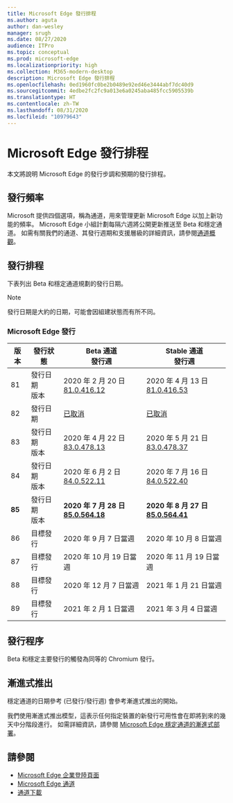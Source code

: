 ```yaml
---
title: Microsoft Edge 發行排程
ms.author: aguta
author: dan-wesley
manager: srugh
ms.date: 08/27/2020
audience: ITPro
ms.topic: conceptual
ms.prod: microsoft-edge
ms.localizationpriority: high
ms.collection: M365-modern-desktop
description: Microsoft Edge 發行排程
ms.openlocfilehash: 0ed1960fc0be2b0489e92ed46e3444abf7dc40d9
ms.sourcegitcommit: 4edbe2fc2fc9a013e6a0245aba485fcc5905539b
ms.translationtype: HT
ms.contentlocale: zh-TW
ms.lasthandoff: 08/31/2020
ms.locfileid: "10979643"
---
```

# Microsoft Edge 發行排程

本文將說明 Microsoft Edge 的發行步調和預期的發行排程。

## 發行頻率

Microsoft 提供四個選項，稱為通道，用來管理更新 Microsoft Edge 以加上新功能的頻率。 Microsoft Edge 小組計劃每隔六週將公開更新推送至 Beta 和穩定通道。 如需有關我們的通道、其發行週期和支援層級的詳細資訊，請參閱[通道概觀](https://docs.microsoft.com/DeployEdge/microsoft-edge-channels#channel-overview)。

## 發行排程

下表列出 Beta 和穩定通道規劃的發行日期。

> [!NOTE]
> 發行日期是大約的日期，可能會因組建狀態而有所不同。

### Microsoft Edge 發行

| 版本 | 發行狀態 | Beta 通道<br>發行週 | Stable 通道<br>發行週 |
|---------|-----|------|--------|
| 81 | 發行日期<br>版本 | 2020 年 2 月 20 日<br>[81.0.416.12](https://docs.microsoft.com/DeployEdge/microsoft-edge-relnote-beta-channel#version-81041612-february-20) | 2020 年 4 月 13 日<br>[81.0.416.53](https://docs.microsoft.com/DeployEdge/microsoft-edge-relnote-stable-channel#version-81041653-april-13) |
| 82 | 發行日期 | [已取消](https://blogs.windows.com/msedgedev/2020/03/20/update-stable-channel-releases/) | [已取消](https://blogs.windows.com/msedgedev/2020/03/20/update-stable-channel-releases/) |
| 83 | 發行日期<br>版本 | 2020 年 4 月 22 日<br>[83.0.478.13](https://docs.microsoft.com/DeployEdge/microsoft-edge-relnote-beta-channel#version-83047813-april-22) | 2020 年 5 月 21 日<br> [83.0.478.37](https://docs.microsoft.com/DeployEdge/microsoft-edge-relnote-stable-channel#version-83047837-may-21) |
| 84 | 發行日期<br>版本 | 2020 年 6 月 2 日<br>[84.0.522.11](https://docs.microsoft.com/DeployEdge/microsoft-edge-relnote-beta-channel#version-84052211-june-2) | 2020 年 7 月 16 日<br> [84.0.522.40](https://docs.microsoft.com/DeployEdge/microsoft-edge-relnote-stable-channel#version-84052240-july-16) |
| **85** | 發行日期<br>版本 | **2020 年 7 月 28 日**<br>**[85.0.564.18](https://docs.microsoft.com/DeployEdge/microsoft-edge-relnote-beta-channel#version-85056418-july-28)**  | **2020 年 8 月 27 日**<br>**[85.0.564.41](https://docs.microsoft.com/DeployEdge/microsoft-edge-relnote-stable-channel#version-85056441-august-27)** |
| 86 | 目標發行 | 2020 年 9 月 7 日當週 | 2020 年 10 月 8 日當週 |
| 87 | 目標發行 | 2020 年 10 月 19 日當週 | 2020 年 11 月 19 日當週 |
| 88 | 目標發行 | 2020 年 12 月 7 日當週 | 2021 年 1 月 21 日當週 |
| 89 | 目標發行 | 2021 年 2 月 1 日當週 | 2021 年 3 月 4 日當週 |

## 發行程序

Beta 和穩定主要發行的觸發為同等的 Chromium 發行。

## 漸進式推出

穩定通道的日期參考 (已發行/發行週) 會參考漸進式推出的開始。

我們使用漸進式推出模型，這表示任何指定裝置的新發行可用性會在即將到來的幾天中分階段進行。 如需詳細資訊，請參閱 [Microsoft Edge 穩定通道的漸進式部署](microsoft-edge-update-progressive-rollout.md)。

## 請參閱

- [Microsoft Edge 企業登陸頁面](https://aka.ms/EdgeEnterprise)
- [Microsoft Edge 通道](microsoft-edge-channels.md)
- [通道下載](https://www.microsoft.com/edge/business/download)